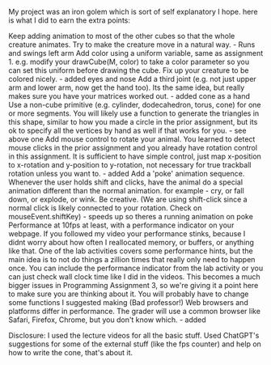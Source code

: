 My project was an iron golem which is sort of self explanatory I hope. here is what I did to earn the extra points:

Keep adding animation to most of the other cubes so that the whole creature animates. Try to make the creature move in a natural way. - Runs and swings left arm
Add color using a uniform variable, same as assignment 1. e.g. modify your drawCube(M, color) to take a color parameter so you can set this uniform before drawing the cube. Fix up your creature to be colored nicely. - added eyes and nose
Add a third joint (e.g. not just upper arm and lower arm, now get the hand too). Its the same idea, but really makes sure you have your matrices worked out. - added cone as a hand
Use a non-cube primitive (e.g. cylinder, dodecahedron, torus, cone) for one or more segments. You will likely use a function to generate the triangles in this shape, similar to how you made a circle in the prior assignment, but its ok to specify all the vertices by hand as well if that works for you. - see above one
Add mouse control to rotate your animal. You learned to detect mouse clicks in the prior assignment and you already have rotation control in this assignment. It is sufficient to have simple control, just map x-position to x-rotation and y-position to y-rotation, not necessary for true trackball rotation unless you want to. - added
Add a 'poke' animation sequence. Whenever the user holds shift and clicks, have the animal do a special animation different than the normal animation. for example - cry, or fall down, or explode, or wink. Be creative.  (We are using shift-click since a normal click is likely connected to your rotation. Check on mouseEvent.shiftKey) - speeds up so theres a running animation on poke
Performance at 10fps at least, with a performance indicator on your webpage. If you followed my video your performance stinks, because I didnt worry about how often I reallocated memory, or buffers, or anything like that. One of the lab activities covers some performance hints, but the main idea is to not do things a zillion times that really only need to happen once. You can include the performance indicator from the lab activity or you can just check wall clock time like I did in the videos. This becomes a much bigger issues in Programming Assignment 3, so we're giving it a point here to make sure you are thinking about it. You will probably have to change some functions I suggested making (Bad professor!) Web browsers and platforms differ in performance. The grader will use a common browser like Safari, Firefox, Chrome, but you don't know which.  - added


Disclosure:
I used the lecture videos for all the basic stuff. Used ChatGPT's suggestions for some of the external stuff (like the fps counter) and help on how to write the cone, that's about it.